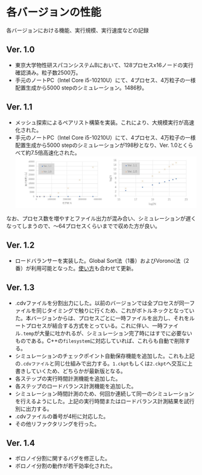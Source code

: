 # 各バージョンの性能
各バージョンにおける機能、実行規模、実行速度などの記録

## Ver. 1.0
- 東京大学物性研スパコンシステムBにおいて、128プロセスx16ノードの実行確認済み。粒子数2500万。
- 手元のノートPC（Intel Core i5-10210U）にて、4プロセス、4万粒子の一様配置生成から5000 stepのシミュレーション。1486秒。

## Ver. 1.1
- メッシュ探索によるペアリスト構築を実装。これにより、大規模実行が高速化された。
- 手元のノートPC（Intel Core i5-10210U）にて、4プロセス、4万粒子の一様配置生成から5000 stepのシミュレーションが198秒となり、Ver. 1.0とくらべて約7.5倍高速化された。
![シミュレーション規模を大きくしたときの実行時間比較](v10-v11_scaling.jpg)

なお、プロセス数を増やすとファイル出力が混み合い、シミュレーションが遅くなってしまうので、～64プロセスくらいまでで収めた方が良い。

## Ver. 1.2
- ロードバランサーを実装した。Global Sort法（1番）およびVoronoi法（2番）が利用可能となった。[使い方](../README.md/#使い方usage)も合わせて更新。

## Ver. 1.3
- .cdvファイルを分割出力にした。以前のバージョンでは全プロセスが同一ファイルを同じタイミングで触りに行くため、これがボトルネックとなっていた。本バージョンからは、プロセスごとに一時ファイルを出力し、それをルートプロセスが結合する方式をとっている。これに伴い、一時ファイル`.temp`が大量に吐かれるが、シミュレーション完了時にはすでに必要ないものである。C++の`filesystem`に対応していれば、これらも自動で削除する。
- シミュレーションのチェックポイント自動保存機能を追加した。これも上記の`.cdvファイル`と同じ仕組みで出力する。`1.ckpt`もしくは`2.ckpt`へ交互に上書きしていくため、どちらかが最新版となる。
- 各ステップの実行時間計測機能を追加した。
- 各ステップのロードバランス計測機能を追加した。
- シミュレーション時間計測のため、何回か連続して同一のシミュレーションを行えるようにした。上記の実行時間またはロードバランス計測結果を試行別に出力する。
- .cdvファイルの番号が4桁に対応した。
- その他リファクタリングを行った。

## Ver. 1.4
- ボロノイ分割に関するバグを修正した。
- ボロノイ分割の動作が若干効率化された。

